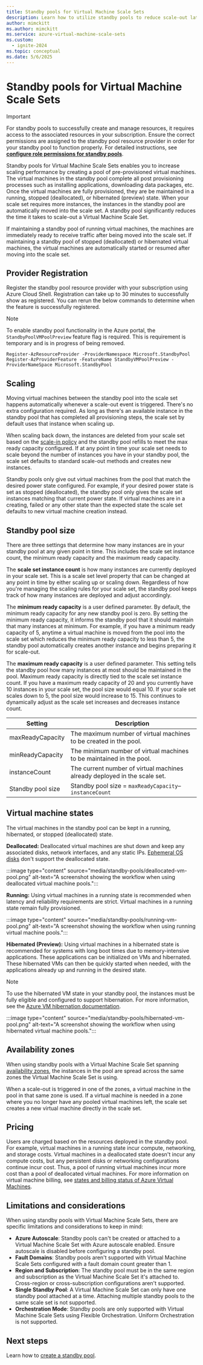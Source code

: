 ```yaml
---
title: Standby pools for Virtual Machine Scale Sets
description: Learn how to utilize standby pools to reduce scale-out latency with Virtual Machine Scale Sets.
author: mimckitt
ms.author: mimckitt
ms.service: azure-virtual-machine-scale-sets
ms.custom:
  - ignite-2024
ms.topic: conceptual
ms.date: 5/6/2025
---
```


# Standby pools for Virtual Machine Scale Sets

> [!IMPORTANT]
> For standby pools to successfully create and manage resources, it requires access to the associated resources in your subscription. Ensure the correct permissions are assigned to the standby pool resource provider in order for your standby pool to function properly. For detailed instructions, see **[configure role permissions for standby pools](standby-pools-configure-permissions.md)**.

Standby pools for Virtual Machine Scale Sets enables you to increase scaling performance by creating a pool of pre-provisioned virtual machines. The virtual machines in the standby pool complete all post provisioning processes such as installing applications, downloading data packages, etc. Once the virtual machines are fully provisioned, they are be maintained in a running, stopped (deallocated), or hibernated (preview) state. When your scale set requires more instances, the instances in the standby pool are automatically moved into the scale set. A standby pool significantly reduces the time it takes to scale-out a Virtual Machine Scale Set. 

If maintaining a standby pool of running virtual machines, the machines are immediately ready to receive traffic after being moved into the scale set. If maintaining a standby pool of stopped (deallocated) or hibernated virtual machines, the virtual machines are automatically started or resumed after moving into the scale set. 

## Provider Registration
Register the standby pool resource provider with your subscription using Azure Cloud Shell. Registration can take up to 30 minutes to successfully show as registered. You can rerun the below commands to determine when the feature is successfully registered. 

> [!NOTE]
> To enable standby pool functionality in the Azure portal, the `StandbyPoolVMPoolPreview` feature flag is required. This is requirement is temporary and is in progress of being removed. 

```azurepowershell-interactive
Register-AzResourceProvider -ProviderNamespace Microsoft.StandbyPool
Register-AzProviderFeature -FeatureName StandbyVMPoolPreview -ProviderNameSpace Microsoft.StandbyPool
```

## Scaling

Moving virtual machines between the standby pool into the scale set happens automatically whenever a scale-out event is triggered. There's no extra configuration required. As long as there's an available instance in the standby pool that has completed all provisioning steps, the scale set by default uses that instance when scaling up. 

When scaling back down, the instances are deleted from your scale set based on the [scale-in policy](virtual-machine-scale-sets-scale-in-policy.md) and the standby pool refills to meet the max ready capacity configured. If at any point in time your scale set needs to scale beyond the number of instances you have in your standby pool, the scale set defaults to standard scale-out methods and creates new instances.

Standby pools only give out virtual machines from the pool that match the desired power state configured. For example, if your desired power state is set as stopped (deallocated), the standby pool only gives the scale set instances matching that current power state. If virtual machines are in a creating, failed or any other state than the expected state the scale set defaults to new virtual machine creation instead.

## Standby pool size
There are three settings that determine how many instances are in your standby pool at any given point in time. This includes the scale set instance count, the minimum ready capacity and the maximum ready capacity. 

The **scale set instance count** is how many instances are currently deployed in your scale set. This is a scale set level property that can be changed at any point in time by either scaling up or scaling down. Regardless of how you're managing the scaling rules for your scale set, the standby pool keeps track of how many instances are deployed and adjust accordingly. 

The **minimum ready capacity** is a user defined parameter. By default, the minimum ready capacity for any new standby pool is zero. By setting the minimum ready capacity, it informs the standby pool that it should maintain that many instances at minimum. For example, if you have a minimum ready capacity of 5, anytime a virtual machine is moved from the pool into the scale set which reduces the minimum ready capacity to less than 5, the standby pool automatically creates another instance and begins preparing it for scale-out. 

The **maximum ready capacity** is a user defined parameter. This setting tells the standby pool how many instances at most should be maintained in the pool. Maximum ready capacity is directly tied to the scale set instance count. If you have a maximum ready capacity of 20 and you currently have 10 instances in your scale set, the pool size would equal 10. If your scale set scales down to 5, the pool size would increase to 15. This continues to dynamically adjust as the scale set increases and decreases instance count. 

| Setting | Description | 
|---|---|
| maxReadyCapacity | The maximum number of virtual machines to be created in the pool.|
| minReadyCapacity | The minimum number of virtual machines to be maintained in the pool.|
| instanceCount | The current number of virtual machines already deployed in the scale set.|
| Standby pool size | Standby pool size = `maxReadyCapacity`– `instanceCount` |

## Virtual machine states

The virtual machines in the standby pool can be kept in a running, hibernated, or stopped (deallocated) state. 

**Deallocated:** Deallocated virtual machines are shut down and keep any associated disks, network interfaces, and any static IPs. [Ephemeral OS disks](../virtual-machines/ephemeral-os-disks.md) don't support the deallocated state. 

:::image type="content" source="media/standby-pools/deallocated-vm-pool.png" alt-text="A screenshot showing the workflow when using deallocated virtual machine pools.":::

**Running:** Using virtual machines in a running state is recommended when latency and reliability requirements are strict. Virtual machines in a running state remain fully provisioned. 

:::image type="content" source="media/standby-pools/running-vm-pool.png" alt-text="A screenshot showing the workflow when using running virtual machine pools.":::

**Hibernated (Preview):** Using virtual machines in a hibernated state is recommended for systems with long boot times due to memory-intensive applications. These applications can be initialized on VMs and hibernated. These hibernated VMs can then be quickly started when needed, with the applications already up and running in the desired state.

> [!NOTE]
> To use the hibernated VM state in your standby pool, the instances must be fully eligible and configured to support hibernation. For more information, see the [Azure VM hibernation documentation](../virtual-machines/hibernate-resume.md).

:::image type="content" source="media/standby-pools/hibernated-vm-pool.png" alt-text="A screenshot showing the workflow when using hibernated virtual machine pools.":::


## Availability zones
When using standby pools with a Virtual Machine Scale Set spanning [availability zones](virtual-machine-scale-sets-use-availability-zones.md), the instances in the pool are spread across the same zones the Virtual Machine Scale Set is using. 

When a scale-out is triggered in one of the zones, a virtual machine in the pool in that same zone is used. If a virtual machine is needed in a zone where you no longer have any pooled virtual machines left, the scale set creates a new virtual machine directly in the scale set. 

## Pricing

Users are charged based on the resources deployed in the standby pool. For example, virtual machines in a running state incur compute, networking, and storage costs. Virtual machines in a deallocated state doesn't incur any compute costs, but any persistent disks or networking configurations continue incur cost. Thus, a pool of running virtual machines incur more cost than a pool of deallocated virtual machines. For more information on virtual machine billing, see [states and billing status of Azure Virtual Machines](../virtual-machines/states-billing.md).

## Limitations and considerations

When using standby pools with Virtual Machine Scale Sets, there are specific limitations and considerations to keep in mind:

- **Azure Autoscale**: Standby pools can't be created or attached to a Virtual Machine Scale Set with Azure autoscale enabled. Ensure autoscale is disabled before configuring a standby pool.
- **Fault Domains**: Standby pools aren't supported with Virtual Machine Scale Sets configured with a fault domain count greater than 1.
- **Region and Subscription**: The standby pool must be in the same region and subscription as the Virtual Machine Scale Set it's attached to. Cross-region or cross-subscription configurations aren't supported.
- **Single Standby Pool**: A Virtual Machine Scale Set can only have one standby pool attached at a time. Attaching multiple standby pools to the same scale set is not supported.
- **Orchestration Mode**: Standby pools are only supported with Virtual Machine Scale Sets using Flexible Orchestration. Uniform Orchestration is not supported.

## Next steps

Learn how to [create a standby pool](standby-pools-create.md).

